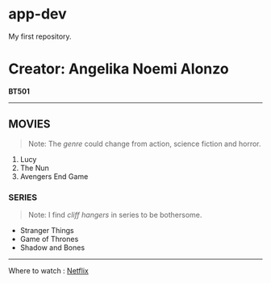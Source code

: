 # app-dev
My first repository.

# Creator: Angelika Noemi Alonzo
**BT501**

---

## MOVIES
> Note: The *genre* could change from action, science fiction and horror.
1. Lucy
2. The Nun
3. Avengers End Game
### SERIES
> Note: I find *cliff hangers* in series to be bothersome.
- Stranger Things
- Game of Thrones
- Shadow and Bones

---

Where to watch : [Netflix](https://www.netflix.com/ph-en/)
